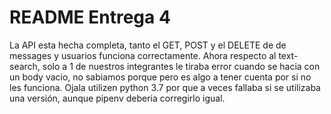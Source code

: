 # README Entrega 4

La API esta hecha completa, tanto el GET, POST y el DELETE de de messages y usuarios funciona correctamente. Ahora respecto al text-search, solo a 1 de nuestros integrantes le tiraba error cuando se hacia con un body vacio, no sabiamos porque pero es algo a tener cuenta por si no les funciona. Ojala utilizen python 3.7 por que a veces fallaba si se utilizaba una versión, aunque pipenv deberia corregirlo igual. 
